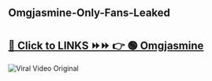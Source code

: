 
 ## Omgjasmine-Only-Fans-Leaked

# <h2><a href="https://clipsfans.com/Omgjasmine&ref=git">🔗 Click to LINKS ⏩⏩ 👉 🟢 Omgjasmine </a></h2>

<a href="https://clipsfans.com/Omgjasmine&ref=git" rel="nofollow" data-target="animated-image.originalLink"><img src="https://i.ibb.co.com/xMMVF88/686577567.gif" alt="Viral Video Original" style="max-width: 100%; display: inline-block;" data-target="animated-image.originalImage"></a>
